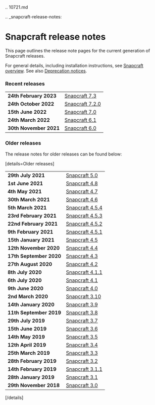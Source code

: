 .. 10721.md

.. _snapcraft-release-notes:

# Snapcraft release notes

This page outlines the release note pages for the current generation of Snapcraft releases.

For general details, including installation instructions, see [Snapcraft overview](/t/snapcraft-overview/8940). See also [Deprecation notices](/t/deprecation-notices/8396).

### Recent releases

| | |
|--|--|
| **24th February 2023** | [Snapcraft 7.3](/t/release-notes-snapcraft-7-3/34629) |
| **24th October 2022** | [Snapcraft 7.2.0](/t/release-notes-snapcraft-7-2-0/32285) |
| **15th June 2022** | [Snapcraft 7.0](/t/release-notes-snapcraft-7/30464) |
| **24th March 2022** | [Snapcraft 6.1](/t/release-notes-snapcraft-6-1/29407) |
| **30th November 2021** | [Snapcraft 6.0](/t/release-notes-snapcraft-6-0/27762) |

### Older releases

The release notes for older releases can be found below:

[details=Older releases]

| | |
|--|--|
| **29th July 2021** | [Snapcraft 5.0](/t/release-notes-snapcraft-5-0/25751) |
| **1st June 2021**| [Snapcraft 4.8](/t/release-notes-snapcraft-4-8/24944) |
| **4th May 2021** | [Snapcraft 4.7](/t/release-notes-snapcraft-4-7/24252) |
| **30th March 2021** | [Snapcraft 4.6](/t/release-notes-snapcraft-4-6/24083) |
| **5th March 2021** | [Snapcraft 4.5.4](/t/release-notes-snapcraft-4-5-4/23145) |
| **23rd February 2021** | [Snapcraft 4.5.3](/t/release-notes-snapcraft-4-5-3/23143) |
| **22nd February 2021** | [Snapcraft 4.5.2](/t/release-notes-snapcraft-4-5-2/23142) |
| **9th February 2021** | [Snapcraft 4.5.1](/t/release-notes-snapcraft-4-5-1/22788) |
| **15th January 2021** | [Snapcraft 4.5](/t/release-notes-snapcraft-4-5/22786) |
| **12th November 2020** | [Snapcraft 4.4](/t/release-notes-snapcraft-4-4/20810) |
| **17th September 2020** | [Snapcraft 4.3](/t/release-notes-snapcraft-4-3/20017) |
|**27th August 2020** | [Snapcraft 4.2](/t/release-notes-snapcraft-4-2/19644) |
| **8th July 2020** | [Snapcraft 4.1.1](/t/release-notes-snapcraft-4-1-1/19011) |
| **6th July 2020** | [Snapcraft 4.1](/t/release-notes-snapcraft-4-1/18769) |
| **9th June 2020** | [Snapcraft 4.0](/t/release-notes-snapcraft-4-0/17515) |
| **2nd March 2020** | [Snapcraft 3.10](/t/release-notes-snapcraft-3-10/15773) |
| **14th January 2020** | [Snapcraft 3.9](/t/release-notes-snapcraft-3-9/14434) |
| **11th September 2019** | [Snapcraft 3.8](/t/release-notes-snapcraft-3-8/13183) |
| **29th July 2019** | [Snapcraft 3.7](/t/release-notes-snapcraft-3-7/12509) |
| **15th June 2019** | [Snapcraft 3.6](/t/release-notes-snapcraft-3-6/11898) |
| **14th May 2019** | [Snapcraft 3.5](/t/release-notes-snapcraft-3-5/11651) |
| **12th April 2019** | [Snapcraft 3.4](/t/release-notes-snapcraft-3-4/11650) |
| **25th March 2019** | [Snapcraft 3.3](/t/release-notes-snapcraft-3-3/10725) |
| **28th February 2019** | [Snapcraft 3.2](/t/release-notes-snapcraft-3-2/10723) |
| **14th February 2019** | [Snapcraft 3.1.1](/t/release-notes-snapcraft-3-1-1/10722) |
| **28th January 2019** | [Snapcraft 3.1](/t/release-notes-snapcraft-3-1/10719) |
| **29th November 2018** | [Snapcraft 3.0](/t/release-notes-snapcraft-3-0/10704) |
[/details]